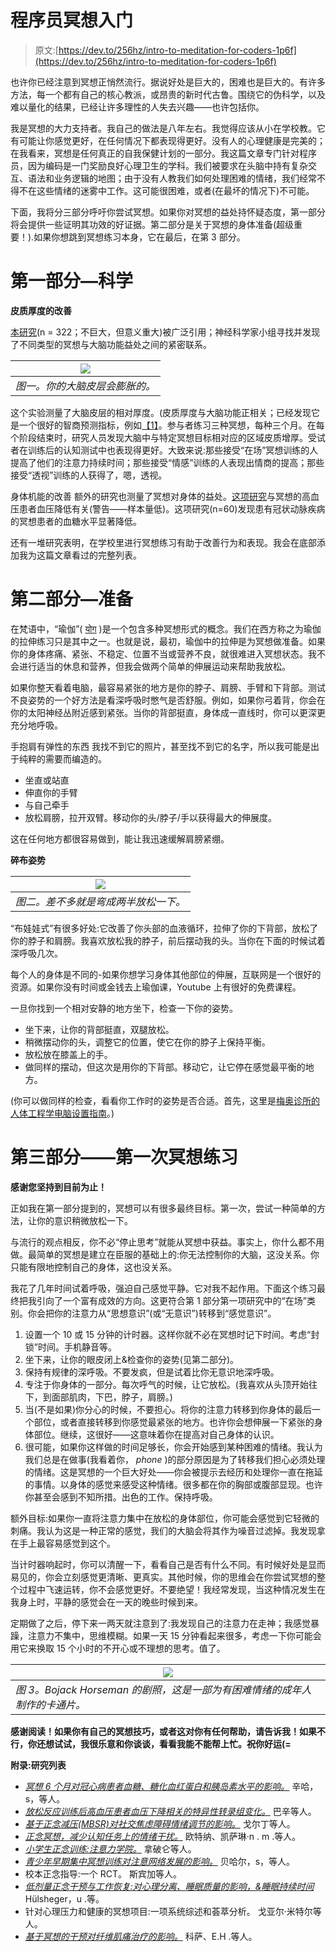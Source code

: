 # 程序员冥想入门

> 原文:[https://dev.to/256hz/intro-to-meditation-for-coders-1p6f](https://dev.to/256hz/intro-to-meditation-for-coders-1p6f)

也许你已经注意到冥想正悄然流行。据说好处是巨大的，困难也是巨大的。有许多方法，每一个都有自己的核心教派，或昂贵的新时代古鲁。围绕它的伪科学，以及难以量化的结果，已经让许多理性的人失去兴趣——也许包括你。

我是冥想的大力支持者。我自己的做法是八年左右。我觉得应该从小在学校教。它有可能让你感觉更好，在任何情况下都表现得更好。没有人的心理健康是完美的；在我看来，冥想是任何真正的自我保健计划的一部分。我这篇文章专门针对程序员，因为编码是一门奖励良好心理卫生的学科。我们被要求在头脑中持有复杂交互、语法和业务逻辑的地图；由于没有人教我们如何处理困难的情绪，我们经常不得不在这些情绪的迷雾中工作。这可能很困难，或者(在最坏的情况下)不可能。

下面，我将分三部分呼吁你尝试冥想。如果你对冥想的益处持怀疑态度，第一部分将会提供一些证明其功效的好证据。第二部分是关于冥想的身体准备(超级重要！).如果你想跳到冥想练习本身，它在最后，在第 3 部分。

# [](#part-1%E2%80%8A%E2%80%8Ascience)第一部分—科学

**皮质厚度的改善**

[本研究](https://advances.sciencemag.org/content/3/10/e1700489)(n = 322；不巨大，但意义重大)被广泛引用；神经科学家小组寻找并发现了不同类型的冥想与大脑功能益处之间的紧密联系。

| ![](../Images/1167958c11ec899118d6097d777829aa.png) |
| --- |
| *图一。你的大脑皮层会膨胀的。* |

这个实验测量了大脑皮层的相对厚度。(皮质厚度与大脑功能正相关；已经发现它是一个很好的智商预测指标，例如[【1】](https://www.sciencedaily.com/releases/2014/03/140304141734.htm)。参与者练习三种冥想，每种三个月。在每个阶段结束时，研究人员发现大脑中与特定冥想目标相对应的区域皮质增厚。受试者在训练后的认知测试中也表现得更好。大致来说:那些接受“在场”冥想训练的人提高了他们的注意力持续时间；那些接受“情感”训练的人表现出情商的提高；那些接受“透视”训练的人获得了，嗯，透视。

身体机能的改善
额外的研究也测量了冥想对身体的益处。[这项研究](https://www.ncbi.nlm.nih.gov/pubmed/29616846)与冥想的高血压患者血压降低有关(警告——样本量低)。这项研究(n=60)发现患有冠状动脉疾病的冥想患者的血糖水平显著降低。

还有一堆研究表明，在学校里进行冥想练习有助于改善行为和表现。我会在底部添加我为这篇文章看过的完整列表。

# [](#part-2%E2%80%8A%E2%80%8Apreparation)第二部分—准备

在梵语中，“瑜伽”( [योग](https://en.wikipedia.org/wiki/Yoga) )是一个包含多种冥想形式的概念。我们在西方称之为瑜伽的拉伸练习只是其中之一。也就是说，最初，瑜伽中的拉伸是为冥想做准备。如果你的身体疼痛、紧张、不稳定、位置不当或营养不良，就很难进入冥想状态。我不会进行适当的休息和营养，但我会做两个简单的伸展运动来帮助我放松。

如果你整天看着电脑，最容易紧张的地方是你的脖子、肩膀、手臂和下背部。测试不良姿势的一个好方法是看深呼吸时憋气是否舒服。例如，如果你弓着背，你会在你的太阳神经丛附近感到紧张。当你的背部挺直，身体成一直线时，你可以更深更充分地呼吸。

手抱肩有弹性的东西
我找不到它的照片，甚至找不到它的名字，所以我可能是出于纯粹的需要而编造的。

*   坐直或站直
*   伸直你的手臂
*   与自己牵手
*   放松肩膀，拉开双臂。移动你的头/脖子/手以获得最大的伸展度。

这在任何地方都很容易做到，能让我迅速缓解肩膀紧绷。

**碎布姿势**

| ![](../Images/68782a0c5d2ebdbf96af9a9afd75d2f9.png) |
| --- |
| *图二。差不多就是弯成两半放松一下。* |

“布娃娃式”有很多好处:它改善了你头部的血液循环，拉伸了你的下背部，放松了你的脖子和肩膀。我喜欢放松我的脖子，前后摆动我的头。当你在下面的时候试着深呼吸几次。

每个人的身体是不同的-如果你想学习身体其他部位的伸展，互联网是一个很好的资源。如果你没有时间或金钱去上瑜伽课，Youtube 上有很好的免费课程。

一旦你找到一个相对安静的地方坐下，检查一下你的姿势。

*   坐下来，让你的背部挺直，双腿放松。
*   稍微摆动你的头，调整它的位置，使它在你的脖子上保持平衡。
*   放松放在膝盖上的手。
*   做同样的摆动，但这次是用你的下背部。移动它，让它停在感觉最平衡的地方。

(你可以做同样的检查，看看你工作时的姿势是否合适。首先，这里是[梅奥诊所的人体工程学电脑设置指南](https://www.mayoclinic.org/healthy-lifestyle/adult-health/in-depth/office-ergonomics/art-20046169)。)

# [](#part-3%E2%80%8A%E2%80%8Afirst-meditation-exercise)第三部分——第一次冥想练习

**感谢您坚持到目前为止！**

正如我在第一部分提到的，冥想可以有很多最终目标。第一次，尝试一种简单的方法，让你的意识稍微放松一下。

与流行的观点相反，你不必“停止思考”就能从冥想中获益。事实上，你什么都不用做。最简单的冥想是建立在臣服的基础上的:你无法控制你的大脑，这没关系。你只能有限地控制自己的身体，这也没关系。

我花了几年时间试着呼吸，强迫自己感觉平静。它对我不起作用。下面这个练习最终把我引向了一个富有成效的方向。这更符合第 1 部分第一项研究中的“在场”类别。你会把你的注意力从“思想意识”(或“无意识”)转移到“感觉意识”。

1.  设置一个 10 或 15 分钟的计时器。这样你就不必在冥想时记下时间。考虑“封锁”时间。手机静音等。
2.  坐下来，让你的眼皮闭上&检查你的姿势(见第二部分)。
3.  保持有规律的深呼吸。不要发疯，但是试着比你无意识地深呼吸。
4.  专注于你身体的一部分。每次呼气的时候，让它放松。(我喜欢从头顶开始往下，到面部肌肉，下巴，脖子，肩膀。)
5.  当(不是如果)你分心的时候，不要担心。将你的注意力转移到你身体的最后一个部位，或者直接转移到你感觉最紧张的地方。也许你会想伸展一下紧张的身体部位。继续，这很好——这意味着你在提高对自己身体的认识。
6.  很可能，如果你这样做的时间足够长，你会开始感到某种困难的情绪。我认为我们总是在做事(我看着你， *phone* )的部分原因是为了转移我们担心必须处理的情绪。这是冥想的一个巨大好处——你会被提示去经历和处理你一直在拖延的事情。以身体的感觉来感受这种情绪。很多都在你的胸部或腹部显现。也许你甚至会感到不知所措。出色的工作。保持呼吸。

额外目标:如果你一直将注意力集中在放松的身体部位，你可能会感觉到它轻微的刺痛。我认为这是一种正常的感觉，我们的大脑会将其作为噪音过滤掉。我发现拿在手上最容易感觉到这个。

当计时器响起时，你可以清醒一下，看看自己是否有什么不同。有时候好处是显而易见的，你会立刻感觉更清晰、更真实。其他时候，你的思维会在你尝试冥想的整个过程中飞速运转，你不会感觉更好。不要绝望！我经常发现，当这种情况发生在我身上时，平静的感觉会在一天的晚些时候到来。

定期做了之后，停下来一两天就注意到了:我发现自己的注意力在走神；我感觉暴躁，注意力不集中，思维模糊。如果一天 15 分钟看起来很多，考虑一下你可能会用它来换取 15 个小时的不开心或不理想的思考。值了。

| ![](../Images/794a39dc069a3a4cc208e444a4d36339.png) |
| --- |
| *图 3。Bojack Horseman 的剧照，这是一部为有困难情绪的成年人制作的卡通片。* |

**感谢阅读！如果你有自己的冥想技巧，或者这对你有任何帮助，请告诉我！如果不行，你还想试试，我很乐意和你谈谈，看看我能不能帮上忙。祝你好运(=**

**附录:研究列表**

*   *[冥想 6 个月对冠心病患者血糖、糖化血红蛋白和胰岛素水平的影响。](https://www.ncbi.nlm.nih.gov/pmc/articles/PMC5934947/)* 辛哈，s，等人。
*   *[放松反应训练后高血压患者血压下降相关的特异性转录组变化。](https://www.ncbi.nlm.nih.gov/pubmed/29616846)* 巴辛等人。
*   *[基于正念减压(MBSR)对社交焦虑障碍情绪调节的影响。](https://www.ncbi.nlm.nih.gov/pubmed/20141305)* 戈尔丁等人。
*   *[正念冥想，减少认知任务上的情绪干扰。](https://link.springer.com/article/10.1007/s11031-007-9076-7)* 欧特纳、凯萨琳·n . m .等人。
*   *[小学生正念训练:注意力学院。](https://www.scirp.org/reference/ReferencesPapers.aspx?ReferenceID=1652504)* 拿破仑等人。
*   *[青少年早期集中冥想训练对注意网络发展的影响。](https://www.ncbi.nlm.nih.gov/pmc/articles/PMC3137946/)* 贝哈尔，s，等人。
*   校本正念指导:一个 RCT。 斯宾加等人。
*   *[低剂量正念干预与工作恢复:对心理分离、睡眠质量的影响，&睡眠持续时间](https://onlinelibrary.wiley.com/doi/abs/10.1111/joop.12115)* Hülsheger，u .等。
*   针对心理压力和健康的冥想项目:一项系统综述和荟萃分析。 戈亚尔·米特尔等人。
*   *[基于冥想的干预对纤维肌痛治疗的影响。](https://www.ncbi.nlm.nih.gov/pubmed/24395196)* 科萨、E.H .等人。